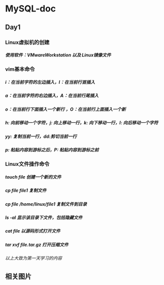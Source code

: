 # MySQL-doc
## Day1 
### Linux虚拟机的创建
##### 使用软件：VMwareWorkstation 以及 Linux镜像文件
### vim基本命令
##### i：在当前字符的左边插入，I：在当前行首插入
##### a：在当前字符的右边插入，A：在当前行尾插入
##### o：在当前行下面插入一个新行 ，O：在当前行上面插入一个新
##### h: 向前移动一个字符，j: 向上移动一行，k: 向下移动一行，l: 向后移动一个字符
##### yy: 复制当前一行，dd:剪切当前一行
##### p: 粘贴内容到游标之后，P: 粘贴内容到游标之前

### Linux文件操作命令
##### touch  file 创建一个新的文件 
##### cp file file1 复制文件
##### cp file  /home/linux/file1 复制文件到目录
##### ls -al 显示该目录下文件，包括隐藏文件
##### cat  file 以源码形式打开文件
##### tar xvf  file.tar.gz 打开压缩文件
###### 以上大致为第一天学习的内容

## 相关图片
